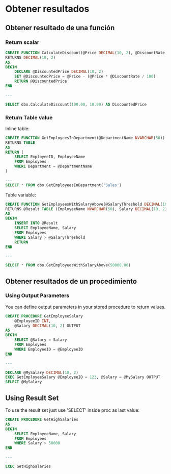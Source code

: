 # Obtener resultados

## Obtener resultado de una función

### Return scalar

```sql
CREATE FUNCTION CalculateDiscount(@Price DECIMAL(10, 2), @DiscountRate DECIMAL(5, 2))
RETURNS DECIMAL(10, 2)
AS
BEGIN
    DECLARE @DiscountedPrice DECIMAL(10, 2)
    SET @DiscountedPrice = @Price - (@Price * @DiscountRate / 100)
    RETURN @DiscountedPrice
END

--- 

SELECT dbo.CalculateDiscount(100.00, 10.00) AS DiscountedPrice
```

### Return Table value

Inline table:

```sql
CREATE FUNCTION GetEmployeesInDepartment(@DepartmentName NVARCHAR(50))
RETURNS TABLE
AS
RETURN (
    SELECT EmployeeID, EmployeeName
    FROM Employees
    WHERE Department = @DepartmentName
)

--- 
SELECT * FROM dbo.GetEmployeesInDepartment('Sales')
```

Table variable:

```sql
CREATE FUNCTION GetEmployeesWithSalaryAbove(@SalaryThreshold DECIMAL(10, 2))
RETURNS @Result TABLE (EmployeeName NVARCHAR(50), Salary DECIMAL(10, 2))
AS
BEGIN
    INSERT INTO @Result
    SELECT EmployeeName, Salary
    FROM Employees
    WHERE Salary > @SalaryThreshold
    RETURN
END

---

SELECT * FROM dbo.GetEmployeesWithSalaryAbove(50000.00)
```

## Obtener resultados de un procedimiento

### Using Output Parameters

You can define output parameters in your stored procedure to return values. 

```sql
CREATE PROCEDURE GetEmployeeSalary
    @EmployeeID INT,
    @Salary DECIMAL(10, 2) OUTPUT
AS
BEGIN
    SELECT @Salary = Salary
    FROM Employees
    WHERE EmployeeID = @EmployeeID
END

---

DECLARE @MySalary DECIMAL(10, 2)
EXEC GetEmployeeSalary @EmployeeID = 123, @Salary = @MySalary OUTPUT
SELECT @MySalary
```

## Using Result Set

To use the result set just use 'SELECT' inside proc as last value:

```sql
CREATE PROCEDURE GetHighSalaries
AS
BEGIN
    SELECT EmployeeName, Salary
    FROM Employees
    WHERE Salary > 50000
END

---

EXEC GetHighSalaries
```
